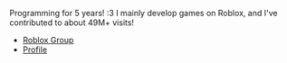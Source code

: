 Programming for 5 years! :3
I mainly develop games on Roblox, and I've contributed to about 49M+ visits!
* [Roblox Group](https://www.roblox.com/groups/5257842)
* [Profile](https://www.roblox.com/users/111520192/profile)

